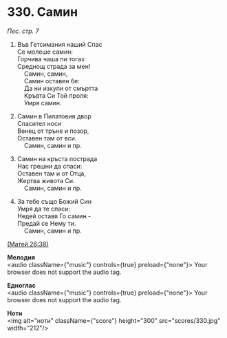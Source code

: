 # 330. Самин  

*Пес. стр. 7*  

1. Във Гетсимания наший Спас  
Се молеше самин:  
Горчива чаша пи тогаз:  
Среднощ страда за мен!  
    Самин, самин,  
    Самин оставен бе:  
    Да ни изкупи от смъртта  
    Кръвта Си Той проля:  
    Умря самин.  

2. Самин в Пилатовия двор  
Спасител носи  
Венец от тръне и позор,  
Оставен там от вси.  
    Самин, самин и пр.  

3. Самин на кръста пострада  
Нас грешни да спаси:  
Оставен там и от Отца,  
Жертва живота Си.  
    Самин, самин и пр.  

4. За тебе също Божий Син  
Умря да те спаси:  
Недей оставя Го самин -  
Предай се Нему ти.  
    Самин, самин и пр.  

[(Матей 26:38)](http://biblia.bg/index.php?k=40&g=26&s=38)  

__Мелодия__  
<audio className={"music"} controls={true} preload={"none"}><source src="mp3/330.mp3" type="audio/mpeg"/>
Your browser does not support the audio tag.
</audio>  

__Едноглас__  
<audio className={"music"} controls={true} preload={"none"}><source src="transp/330.mp3" type="audio/mpeg"/>
Your browser does not support the audio tag.
</audio>  

__Ноти__  
<img alt="ноти" className={"score"} height="300" src="scores/330.jpg" width="212"/>
